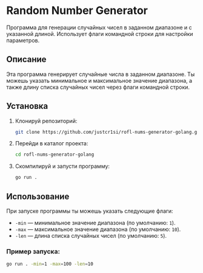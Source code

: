 # Random Number Generator

Программа для генерации случайных чисел в заданном диапазоне и с указанной длиной. Использует флаги командной строки для настройки параметров.

## Описание

Эта программа генерирует случайные числа в заданном диапазоне. Ты можешь указать минимальное и максимальное значение диапазона, а также длину списка случайных чисел через флаги командной строки.

## Установка

1. Клонируй репозиторий:

   ```bash
   git clone https://github.com/justcr1si/rofl-nums-generator-golang.git
   ```

2. Перейди в каталог проекта:

   ```bash
   cd rofl-nums-generator-golang
   ```

3. Скомпилируй и запусти программу:

   ```bash
   go run .
   ```

## Использование

При запуске программы ты можешь указать следующие флаги:

- `-min` — минимальное значение диапазона (по умолчанию: `1`).
- `-max` — максимальное значение диапазона (по умолчанию: `10`).
- `-len` — длина списка случайных чисел (по умолчанию: `5`).

### Пример запуска:

```bash
go run . -min=1 -max=100 -len=10
```
